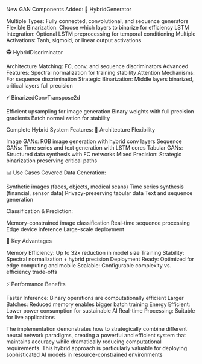 New GAN Components Added:
🎨 HybridGenerator

Multiple Types: Fully connected, convolutional, and sequence generators
Flexible Binarization: Choose which layers to binarize for efficiency
LSTM Integration: Optional LSTM preprocessing for temporal conditioning
Multiple Activations: Tanh, sigmoid, or linear output activations

🕵️ HybridDiscriminator

Architecture Matching: FC, conv, and sequence discriminators
Advanced Features: Spectral normalization for training stability
Attention Mechanisms: For sequence discrimination
Strategic Binarization: Middle layers binarized, critical layers full precision

⚡ BinarizedConvTranspose2d

Efficient upsampling for image generation
Binary weights with full precision gradients
Batch normalization for stability

Complete Hybrid System Features:
🔧 Architecture Flexibility

Image GANs: RGB image generation with hybrid conv layers
Sequence GANs: Time series and text generation with LSTM cores
Tabular GANs: Structured data synthesis with FC networks
Mixed Precision: Strategic binarization preserving critical paths

📊 Use Cases Covered
Data Generation:

Synthetic images (faces, objects, medical scans)
Time series synthesis (financial, sensor data)
Privacy-preserving tabular data
Text and sequence generation

Classification & Prediction:

Memory-constrained image classification
Real-time sequence processing
Edge device inference
Large-scale deployment

🚀 Key Advantages

Memory Efficiency: Up to 32x reduction in model size
Training Stability: Spectral normalization + hybrid precision
Deployment Ready: Optimized for edge computing and mobile
Scalable: Configurable complexity vs. efficiency trade-offs

⚡ Performance Benefits

Faster Inference: Binary operations are computationally efficient
Larger Batches: Reduced memory enables bigger batch training
Energy Efficient: Lower power consumption for sustainable AI
Real-time Processing: Suitable for live applications

The implementation demonstrates how to strategically combine different neural network paradigms, creating a powerful and efficient system that maintains accuracy while dramatically reducing computational requirements. This hybrid approach is particularly valuable for deploying sophisticated AI models in resource-constrained environments
